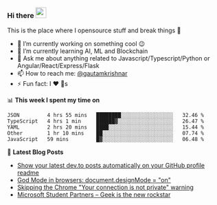 ### Hi there <img src="https://media.giphy.com/media/hvRJCLFzcasrR4ia7z/giphy.gif" width="25px">
This is the place where I opensource stuff and break things :rofl:

- 🔭 I’m currently working on something cool :wink:
- 🌱 I’m currently learning AI, ML and Blockchain
- 💬 Ask me about anything related to Javascript/Typescript/Python or Angular/React/Express/Flask
- 📫 How to reach me: [@gautamkrishnar](https://twitter.com/gautamkrishnar)
- ⚡ Fun fact: I :heart: :dog:s

📊 **This week I spent my time on**
<!--START_SECTION:waka-->
```text
JSON         4 hrs 55 mins   ████████░░░░░░░░░░░░░░░░░   32.46 % 
TypeScript   4 hrs 1 min     ██████▓░░░░░░░░░░░░░░░░░░   26.47 % 
YAML         2 hrs 20 mins   ████░░░░░░░░░░░░░░░░░░░░░   15.44 % 
Other        1 hr 10 mins    ██░░░░░░░░░░░░░░░░░░░░░░░   07.74 % 
JavaScript   59 mins         █▓░░░░░░░░░░░░░░░░░░░░░░░   06.48 % 
```
<!--END_SECTION:waka-->

📕 **Latest Blog Posts**
<!-- BLOG-POST-LIST:START -->
- [Show your latest dev.to posts automatically on your GitHub profile readme](https://dev.to/gautamkrishnar/show-your-latest-dev-to-posts-automatically-in-your-github-profile-readme-3nk8)
- [God Mode in browsers: document.designMode = "on"](https://dev.to/gautamkrishnar/god-mode-in-browsers-document-designmode-on-2pmo)
- [Skipping the Chrome "Your connection is not private" warning](https://dev.to/gautamkrishnar/quickbits-1-skipping-the-chrome-your-connection-is-not-private-warning-4kp1)
- [Microsoft Student Partners – Geek is the new rockstar](https://dev.to/gautamkrishnar/microsoft-student-partners--geek-is-the-new-rockstar)
<!-- BLOG-POST-LIST:END -->
